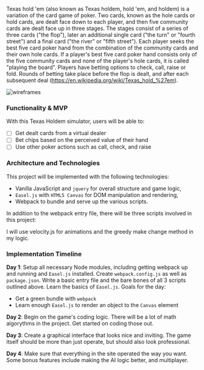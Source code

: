 Texas hold 'em (also known as Texas holdem, hold 'em, and holdem) is a variation of the card game of poker. Two cards, known as the hole cards or hold cards, are dealt face down to each player, and then five community cards are dealt face up in three stages. The stages consist of a series of three cards ("the flop"), later an additional single card ("the turn" or "fourth street") and a final card ("the river" or "fifth street"). Each player seeks the best five card poker hand from the combination of the community cards and their own hole cards. If a player's best five card poker hand consists only of the five community cards and none of the player's hole cards, it is called "playing the board". Players have betting options to check, call, raise or fold. Rounds of betting take place before the flop is dealt, and after each subsequent deal (https://en.wikipedia.org/wiki/Texas_hold_%27em).

![wireframes](https://github.com/robertschneiderman/texas-holdem-poker/blob/master/images/texas-holdem-poker.png)


### Functionality & MVP  

With this Texas Holdem simulator, users will be able to:

- [ ] Get dealt cards from a virtual dealer
- [ ] Bet chips based on the perceived value of their hand
- [ ] Use other poker actions such as call, check, and raise

### Architecture and Technologies

This project will be implemented with the following technologies:

- Vanilla JavaScript and `jquery` for overall structure and game logic,
- `Easel.js` with `HTML5 Canvas` for DOM manipulation and rendering,
- Webpack to bundle and serve up the various scripts.

In addition to the webpack entry file, there will be three scripts involved in this project:

I will use velocity.js for animations and the greedy make change method in my logic.


### Implementation Timeline

**Day 1**: Setup all necessary Node modules, including getting webpack up and running and `Easel.js` installed.  Create `webpack.config.js` as well as `package.json`.  Write a basic entry file and the bare bones of all 3 scripts outlined above.  Learn the basics of `Easel.js`.  Goals for the day:

- Get a green bundle with `webpack`
- Learn enough `Easel.js` to render an object to the `Canvas` element

**Day 2**: Begin on the game's coding logic. There will be a lot of math algorythms in the project. Get started on coding those out.

**Day 3**: Create a graphical interface that looks nice and inviting. The game itself should be more than just operate, but should also look professional.

**Day 4**: Make sure that everything in the site operated the way you want. Some bonus features include making the AI logic better, and multiplayer.